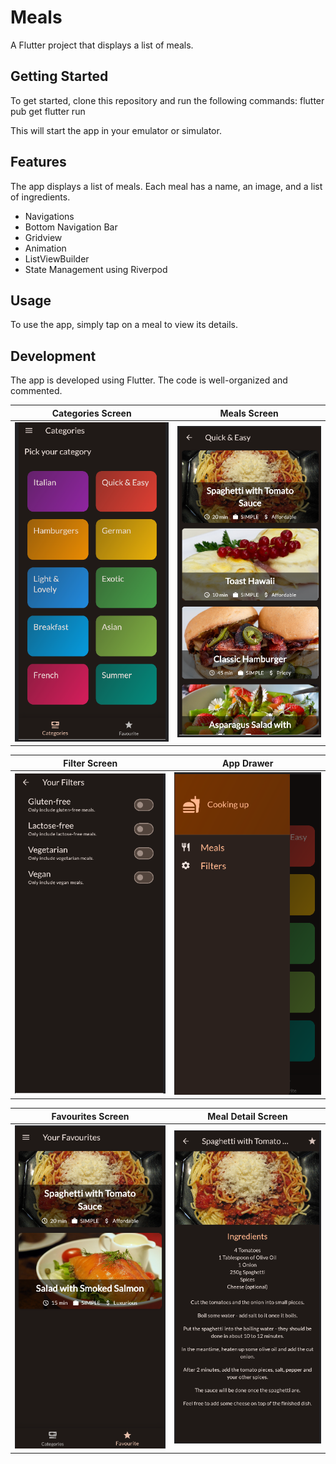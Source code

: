 # Meals

A Flutter project that displays a list of meals.

## Getting Started

To get started, clone this repository and run the following commands:
flutter pub get
flutter run

This will start the app in your emulator or simulator.

## Features

The app displays a list of meals. Each meal has a name, an image, and a list of ingredients.

- Navigations
- Bottom Navigation Bar
- Gridview
- Animation
- ListViewBuilder
- State Management using Riverpod

## Usage

To use the app, simply tap on a meal to view its details.

## Development

The app is developed using Flutter. The code is well-organized and commented.

| Categories Screen                   | Meals Screen                  |
| ----------------------------------- | ----------------------------- |
| ![alt text](catergories_screen.png) | ![alt text](Meals_screen.png) |

| Filter Screen                  | App Drawer                  |
| ------------------------------ | --------------------------- |
| ![alt text](filter_screen.png) | ![alt text](app_drawer.png) |

| Favourites Screen                 | Meal Detail Screen                    |
| --------------------------------- | ------------------------------------- |
| ![alt text](favourites_scree.png) | ![alt text](meals_details_screen.png) |
